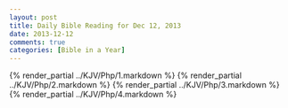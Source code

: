 ```yaml
---
layout: post
title: Daily Bible Reading for Dec 12, 2013
date: 2013-12-12
comments: true
categories: [Bible in a Year]
---
```

{% render_partial ../KJV/Php/1.markdown %}
{% render_partial ../KJV/Php/2.markdown %}
{% render_partial ../KJV/Php/3.markdown %}
{% render_partial ../KJV/Php/4.markdown %}

